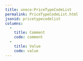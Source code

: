 ```yaml
---
title: unece:PriceTypeCodeList
permalink: PriceTypeCodeList.html
jsonid: pricetypecodelist
columns:
  - 
    title: Comment
    code: comment
  - 
    title: Value
    code: value
---
```


